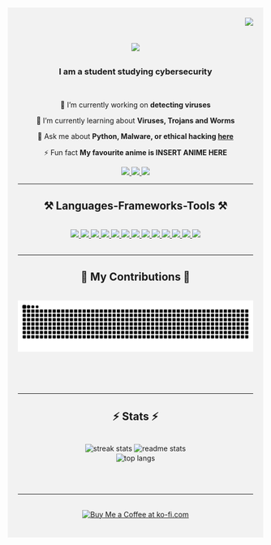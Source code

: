 <div style="background-color: #f2f2f2; padding: 20px;">
<img align="right" src="https://visitor-badge.laobi.icu/badge?page_id=bobfrwas.bobfrwas" />

<h1 align="center">
    <img src="https://readme-typing-svg.herokuapp.com/?font=Righteous&size=35&center=true&vCenter=true&width=500&height=70&duration=4000&lines=Welcome!+👋;+I'm+bobfrwas!;" />
</h1>

<h3 align="center">I am a student studying cybersecurity</h3>

<br/>

<div align="center">
 
 🔭 I’m currently working on **detecting viruses**
 
 🌱 I’m currently learning about **Viruses, Trojans and Worms**

💬 Ask me about **Python, Malware, or ethical hacking [here](https://github.com/bobfrwas/bobfrwas/issues)**

⚡ Fun fact **My favourite anime is INSERT ANIME HERE**

 </div>
 
<div align="center"> 
  <a href="mailto:treehugger124567@gmail.com">
    <img src="https://img.shields.io/badge/Gmail-333333?style=for-the-badge&logo=gmail&logoColor=red" />
  </a>
  <a href="https://linkedin.com/in/michael-armstrong-477535264" target="_blank">
    <img src="https://img.shields.io/badge/LinkedIn-0077B5?style=for-the-badge&logo=linkedin&logoColor=white" target="_blank" />
  </a>
  <a href="https://bobfrwas.github.io" target="_blank">
     <img src="https://img.shields.io/badge/Portfolio-FF5722?style=for-the-badge&logo=todoist&logoColor=white" target="_blank" /> <!-- sqlite, safari, google-chrome are other good icon options -->
  </a>
</div>

 <hr/>
 
<h2 align="center">⚒️ Languages-Frameworks-Tools ⚒️</h2>
<br/>
<div align="center">
    <div align="center">
    <a href="https://react.dev">
        <img src="https://skillicons.dev/icons?i=react" />
    </a>
    <a href="https://getbootstrap.com/docs">
        <img src="https://skillicons.dev/icons?i=bootstrap" />
    </a>
    <a href="https://developer.mozilla.org/docs/Web/HTML">
        <img src="https://skillicons.dev/icons?i=html" />
    </a>
    <a href="https://developer.mozilla.org/docs/Web/CSS">
        <img src="https://skillicons.dev/icons?i=css" />
    </a>
    <a href="https://code.visualstudio.com/docs">
        <img src="https://skillicons.dev/icons?i=vscode" />
    </a>
    <a href="https://docs.github.com">
        <img src="https://skillicons.dev/icons?i=github" />
    </a>
    <a href="https://www.figma.com">
        <img src="https://skillicons.dev/icons?i=figma" />
    </a>
    <a href="https://git-scm.com/doc">
        <img src="https://skillicons.dev/icons?i=git" />
    </a>
    <a href="https://v2.tailwindcss.com/docs">
        <img src="https://skillicons.dev/icons?i=tailwind" />
    </a>
    <a href="https://docs.python.org">
        <img src="https://skillicons.dev/icons?i=python" />
    </a>
    <a href="https://developer.mozilla.org/docs/Web/JavaScript">
        <img src="https://skillicons.dev/icons?i=javascript" />
    </a>
    <a href="https://www.typescriptlang.org/docs">
        <img src="https://skillicons.dev/icons?i=typescript" />
    </a>
    <a href="https://dev.mysql.com/doc">
        <img src="https://skillicons.dev/icons?i=mysql" />
    </a>
</div>
</div>

<br/>
<hr/>

<div align="center">
  <h2>🐍 My Contributions 🐍</h2>
  <br>
  <img alt="snake eating my contributions" src="https://raw.githubusercontent.com/bobfrwas/bobfrwas/output/github-contribution-grid-snake.svg" />
  
  <br/><br/><br/>
</div>

<hr/>

<h2 align="center">⚡ Stats ⚡</h2>
<br>
<div align=center>
  <img width=390 src="https://streak-stats.demolab.com/?user=%22bobfrwas%22&count_private=true&theme=react&border_radius=10" alt="streak stats"/>
  <img width=390 src="https://github-readme-stats.vercel.app/api?username=bobfrwas&count_private=true&show_icons=true&theme=react&rank_icon=github&border_radius=10" alt="readme stats" />
  <br/>
  <img width=325 align="center" src="https://github-readme-stats.vercel.app/api/top-langs/?username=bobfrwas&hide=HTML&langs_count=8&layout=compact&theme=react&border_radius=10&size_weight=0.5&count_weight=0.5&exclude_repo=github-readme-stats" alt="top langs" />
</div>

<br/><br/>

<hr/>

<br/>

<div align="center">
<!--<a href='https://ko-fi.com/V7V4RAK9C' target='_blank'><img height='64' style='border:0px;height:64px;' src='https://storage.ko-fi.com/cdn/kofi1.png?v=3' border='0' alt='Buy Me a Coffee at ko-fi.com' /></a> -->
<a href='https://www.youtube.com/watch?v=dQw4w9WgXcQ' target='_blank'><img height='64' style='border:0px;height:64px;' src='https://storage.ko-fi.com/cdn/kofi1.png?v=3' border='0' alt='Buy Me a Coffee at ko-fi.com' /></a>
</div>

<br/>
</div>
